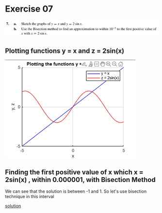 # Exercise 07

![ex7](image.png)

## Plotting functions y = x and z = 2sin(x)

![graph](plot.png)

## Finding the first positive value of x which x = 2sin(x) , within 0.000001, with Bisection Method

We can see that the solution is between -1 and 1. So let's use bisection technique in this interval

[solution](ex07.c)